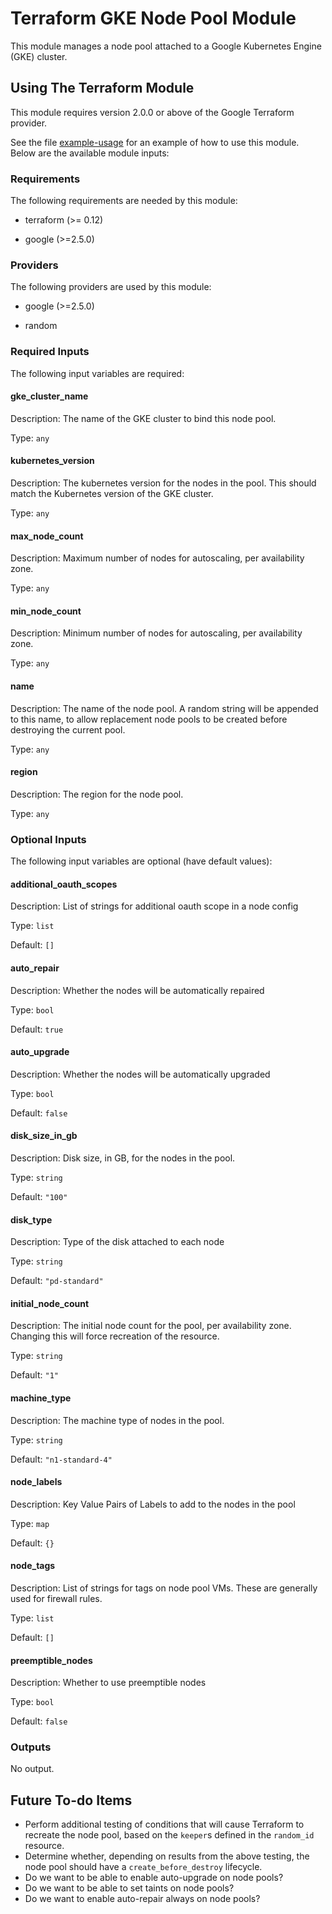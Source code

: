 # Terraform GKE Node Pool Module

This module manages a node pool attached to a Google Kubernetes Engine (GKE) cluster.

## Using The Terraform Module

This module requires version 2.0.0 or above of the Google Terraform provider.

See the file [example-usage](./example-usage) for an example of how to use this module. Below are the available module inputs:

### Requirements

The following requirements are needed by this module:

- terraform (>= 0.12)

- google (>=2.5.0)

### Providers

The following providers are used by this module:

- google (>=2.5.0)

- random

### Required Inputs

The following input variables are required:

#### gke\_cluster\_name

Description: The name of the GKE cluster to bind this node pool.

Type: `any`

#### kubernetes\_version

Description: The kubernetes version for the nodes in the pool. This should match the Kubernetes version of the GKE cluster.

Type: `any`

#### max\_node\_count

Description: Maximum number of nodes for autoscaling, per availability zone.

Type: `any`

#### min\_node\_count

Description: Minimum number of nodes for autoscaling, per availability zone.

Type: `any`

#### name

Description: The name of the node pool. A random string will be appended to this name, to allow replacement node pools to be created before destroying the current pool.

Type: `any`

#### region

Description: The region for the node pool.

Type: `any`

### Optional Inputs

The following input variables are optional (have default values):

#### additional\_oauth\_scopes

Description: List of strings for additional oauth scope in a node config

Type: `list`

Default: `[]`

#### auto\_repair

Description: Whether the nodes will be automatically repaired

Type: `bool`

Default: `true`

#### auto\_upgrade

Description: Whether the nodes will be automatically upgraded

Type: `bool`

Default: `false`

#### disk\_size\_in\_gb

Description: Disk size, in GB, for the nodes in the pool.

Type: `string`

Default: `"100"`

#### disk\_type

Description: Type of the disk attached to each node

Type: `string`

Default: `"pd-standard"`

#### initial\_node\_count

Description: The initial node count for the pool, per availability zone. Changing this will force recreation of the resource.

Type: `string`

Default: `"1"`

#### machine\_type

Description: The machine type of nodes in the pool.

Type: `string`

Default: `"n1-standard-4"`

#### node\_labels

Description: Key Value Pairs of Labels to add to the nodes in the pool

Type: `map`

Default: `{}`

#### node\_tags

Description: List of strings for tags on node pool VMs. These are generally used for firewall rules.

Type: `list`

Default: `[]`

#### preemptible\_nodes

Description: Whether to use preemptible nodes

Type: `bool`

Default: `false`

### Outputs

No output.


## Future To-do Items

* Perform additional testing  of conditions that will cause Terraform to recreate the node pool, based on the `keeper`s defined in the `random_id` resource.
* Determine whether, depending on results from the above testing, the node pool should have a `create_before_destroy` lifecycle.
* Do we want to be able to enable auto-upgrade on node pools?
* Do we want to be able to set taints on node pools?
* Do we want to enable auto-repair always on node pools?